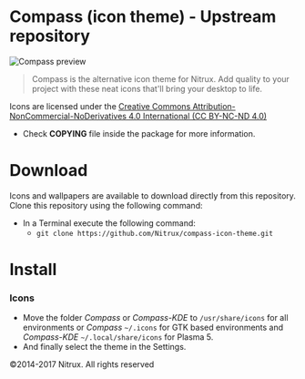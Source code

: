 Compass (icon theme) - Upstream repository
==============

![Compass preview](https://images-wixmp-ed30a86b8c4ca887773594c2.wixmp.com/f/4a6b7d38-f7f7-4e71-928d-20199e2a5cb4/d6eobzq-0174634c-9a81-42bb-8a6b-0ce2cc35b752.png/v1/fill/w_900,h_900,strp/compass_by_deviantn7k1_d6eobzq-fullview.png?token=eyJ0eXAiOiJKV1QiLCJhbGciOiJIUzI1NiJ9.eyJzdWIiOiJ1cm46YXBwOjdlMGQxODg5ODIyNjQzNzNhNWYwZDQxNWVhMGQyNmUwIiwiaXNzIjoidXJuOmFwcDo3ZTBkMTg4OTgyMjY0MzczYTVmMGQ0MTVlYTBkMjZlMCIsIm9iaiI6W1t7ImhlaWdodCI6Ijw9OTAwIiwicGF0aCI6IlwvZlwvNGE2YjdkMzgtZjdmNy00ZTcxLTkyOGQtMjAxOTllMmE1Y2I0XC9kNmVvYnpxLTAxNzQ2MzRjLTlhODEtNDJiYi04YTZiLTBjZTJjYzM1Yjc1Mi5wbmciLCJ3aWR0aCI6Ijw9OTAwIn1dXSwiYXVkIjpbInVybjpzZXJ2aWNlOmltYWdlLm9wZXJhdGlvbnMiXX0.cZ8LhRJhtSjIGu01LA-vnHoO_Vi3QQc1oaAoLHBstbk " Compass is the alternative icon theme for Nitrux. Add quality to your project with these neat icons that'll bring your desktop to life.")
>  Compass is the alternative icon theme for Nitrux. Add quality to your project with these neat icons that'll bring your desktop to life.

Icons are licensed under the [Creative Commons Attribution-NonCommercial-NoDerivatives 4.0 International (CC BY-NC-ND 4.0)](https://creativecommons.org/licenses/by-nc-nd/4.0/)

* Check **COPYING** file inside the package for more information.

Download
========

Icons and wallpapers are available to download directly from this repository. Clone this repository using the following command:

* In a Terminal execute the following command: 
  * `git clone https://github.com/Nitrux/compass-icon-theme.git`

Install
========

### Icons

* Move the folder *Compass* or *Compass-KDE* to `/usr/share/icons` for all environments or *Compass* `~/.icons` for GTK based environments and *Compass-KDE* `~/.local/share/icons` for Plasma 5.
* And finally select the theme in the Settings.

©2014-2017 Nitrux. All rights reserved
